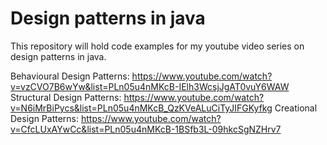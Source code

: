 # Design patterns in java

This repository will hold code examples for my youtube video series on design patterns in java.

Behavioural Design Patterns:  https://www.youtube.com/watch?v=vzCVO7B6wYw&list=PLn05u4nMKcB-IElh3WcsjJgAT0vuY6WAW
Structural Design Patterns: https://www.youtube.com/watch?v=N6iMrBiPycs&list=PLn05u4nMKcB_QzKVeALuCiTyJIFGKyfkg
Creational Design Patterns: https://www.youtube.com/watch?v=CfcLUxAYwCc&list=PLn05u4nMKcB-1BSfb3L-09hkcSgNZHrv7